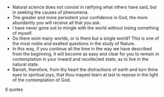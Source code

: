  - Natural science does not consist in ratifying what others have said, but in seeking the causes of phenomena.
 - The greater and more persistent your confidence in God, the more abundantly you will receive all that you ask.
 - I have never gone out to mingle with the world without losing something of myself.
 - Do there exist many worlds, or is there but a single world? This is one of the most noble and exalted questions in the study of Nature.
 - In this way, if you continue all the time in the way we have described from the beginning, it will become as easy and clear for you to remain in contemplation in your inward and recollected state, as to live in the natural state.
 - Banish, therefore, from thy heart the distractions of earth and turn thine eyes to spiritual joys, that thou mayest learn at last to repose in the light of the contemplation of God.

6 quotes